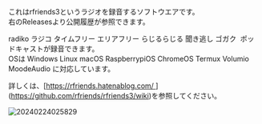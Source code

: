 これはrfriends3というラジオを録音するソフトウエアです。  
右のReleasesより公開履歴が参照できます。  
  
radiko ラジコ タイムフリー エリアフリー らじるらじる 聞き逃し ゴガク  ポッドキャストが録音できます。  
OSは Windows Linux macOS RaspberrypiOS ChromeOS Termux Volumio MoodeAudio に対応しています。  
  
詳しくは、[[https://rfriends.hatenablog.com/ ](https://github.com/rfriends/rfriends3/wiki)](https://github.com/rfriends/rfriends3/wiki)を参照してください。  

![20240224025829](https://github.com/user-attachments/assets/60253553-b51f-41ea-b1d4-7194bfb12fbf)
